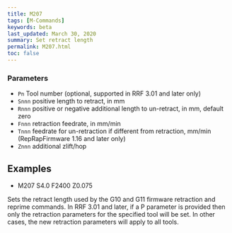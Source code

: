 ```yaml
---
title: M207
tags: [M-Commands] 
keywords: beta 
last_updated: March 30, 2020 
summary: Set retract length 
permalink: M207.html
toc: false 
---
```



### Parameters

* `Pn` Tool number (optional, supported in RRF 3.01 and later only)
* `Snnn` positive length to retract, in mm
* `Rnnn` positive or negative additional length to un-retract, in mm, default zero
* `Fnnn` retraction feedrate, in mm/min
* `Tnnn` feedrate for un-retraction if different from retraction, mm/min (RepRapFirmware 1.16 and later only)
* `Znnn` additional zlift/hop

## Examples

* M207 S4.0 F2400 Z0.075

Sets the retract length used by the G10 and G11 firmware retraction and reprime commands. In RRF 3.01 and later, if a P parameter is provided then only the retraction parameters for the specified tool will be set. In other cases, the new retraction parameters will apply to all tools.

